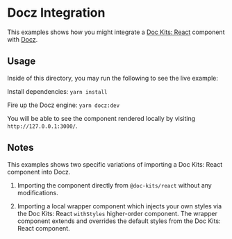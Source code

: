# Docz Integration

This examples shows how you might integrate a [Doc Kits: React](https://github.com/doc-kits/react) component with [Docz](https://www.docz.site/).

## Usage

Inside of this directory, you may run the following to see the live example:

Install dependencies:
`yarn install`

Fire up the Docz engine:
`yarn docz:dev`

You will be able to see the component rendered locally by visiting `http://127.0.0.1:3000/`.

## Notes

This examples shows two specific variations of importing a Doc Kits: React component into Docz.

1. Importing the component directly from `@doc-kits/react` without any modifications.

2. Importing a local wrapper component which injects your own styles via the Doc Kits: React `withStyles` higher-order component. The wrapper component extends and overrides the default styles from the Doc Kits: React component.
